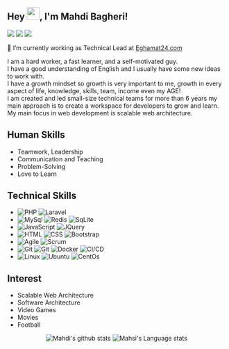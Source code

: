 ## Hey <img src="https://media.giphy.com/media/hvRJCLFzcasrR4ia7z/giphy.gif" width="29px">, I'm Mahdi Bagheri!
[![](https://img.shields.io/badge/-Mahdi%20Bagheri-blue?style=flat-square&logo=Linkedin&logoColor=white&link=https://www.linkedin.com/in/mahdibagheri/)](https://www.linkedin.com/in/mahdibagheri/)
[![](https://img.shields.io/badge/-@mbpcoder-%23181717?style=flat-square&logo=github)](https://github.com/mbpcoder)
[![](https://img.shields.io/badge/-@mbpcoder-%23181717?style=flat-square&logo=telegram)](https://t.me/mbpcoder)

🔭 I’m currently working as Technical Lead at [Eghamat24.com](https://www.eghamat24.com)

I am a hard worker, a fast learner, and a self-motivated guy.  
I have a good understanding of English and I usually have some new ideas to work with.  
I have a growth mindset so growth is very important to me, growth in every aspect of life, knowledge, skills, team, income even my AGE!  
I am created and led small-size technical teams for more than 6 years my main approach is to create a workspace for developers to grow and learn.  
My main focus in web development is scalable web architecture.

## Human Skills
* Teamwork, Leadership
* Communication and Teaching
* Problem-Solving
* Love to Learn

## Technical Skills
* ![PHP](https://img.shields.io/badge/-PHP-05122A?style=flat&logo=php) ![Laravel](https://img.shields.io/badge/-Laravel-05122A?style=flat&logo=laravel)
* ![MySql](https://img.shields.io/badge/-MySql-000?&logo=MySql) ![Redis](https://img.shields.io/badge/-Redis-000?&logo=Redis) ![SqLite](https://img.shields.io/badge/-SqLite-000?&logo=SqLite)
* ![JavaScript](https://img.shields.io/badge/-JavaScript-05122A?style=flat&logo=javascript) ![JQuery](https://img.shields.io/badge/-JQuery-05122A?style=flat&logo=JQuery)
* ![HTML](https://img.shields.io/badge/-HTML-05122A?style=flat&logo=HTML5) ![CSS](https://img.shields.io/badge/-CSS-05122A?style=flat&logo=CSS3&logoColor=1572B6) ![Bootstrap](https://img.shields.io/badge/-Bootstrap-05122A?style=flat&logo=Bootstrap)
* ![Agile](https://img.shields.io/badge/-Agile-000?&logo=Agile) ![Scrum](https://img.shields.io/badge/-Scrum-000?&logo=Scrum)
* ![Git](https://img.shields.io/badge/-Git-05122A?style=flat&logo=git) ![Git](https://img.shields.io/badge/-GitLab-05122A?style=flat&logo=GitLab) ![Docker](https://img.shields.io/badge/-Docker-000?&logo=Docker) ![CI/CD](https://img.shields.io/badge/-CI/CD-000?&logo=CI/CD)
* ![Linux](https://img.shields.io/badge/-Linux-000?&logo=Linux) ![Ubuntu](https://img.shields.io/badge/-Ubuntu-000?&logo=Ubuntu) ![CentOs](https://img.shields.io/badge/-CentOs-000?&logo=CentOs) 

## Interest
* Scalable Web Architecture
* Software Architecture
* Video Games
* Movies
* Football

<div align='center'>
  
![Mahdi's github stats](https://github-readme-stats.vercel.app/api?username=mbpcoder&show_icons=true&hide_border=true)  ![Mahsi's Language stats](https://github-readme-stats-eight-theta.vercel.app/api/top-langs/?username=mbpcoder&layout=compact&langs_count=8&hide_border=true)
  
</div>


<!--
**mbpcoder/mbpcoder** is a ✨ _special_ ✨ repository because its `README.md` (this file) appears on your GitHub profile.

Here are some ideas to get you started:

- 🔭 I’m currently working on ...
- 🌱 I’m currently learning ...
- 👯 I’m looking to collaborate on ...
- 🤔 I’m looking for help with ...
- 💬 Ask me about ...
- 📫 How to reach me: ...
- 😄 Pronouns: ...
- ⚡ Fun fact: ...
-->
